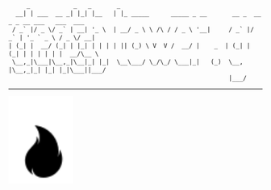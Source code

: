 ```
     _            _   _       _
  __| | ___  __ _| |_| |__   | |_ _____      _____ _ __       __ _  __ _ _ __ ___   ___  ___
 / _` |/ _ \/ _` | __| '_ \  | __/ _ \ \ /\ / / _ \ '__|     / _` |/ _` | '_ ` _ \ / _ \/ __|
| (_| |  __/ (_| | |_| | | | | || (_) \ V  V /  __/ |    _  | (_| | (_| | | | | | |  __/\__ \
 \__,_|\___|\__,_|\__|_| |_|  \__\___/ \_/\_/ \___|_|   (_)  \__, |\__,_|_| |_| |_|\___||___/
                                                             |___/
```

---

<a href="https://deathtower.games/">
  <img alt="death tower games" src="apps/game/src/assets/brand/logo.svg" width="128px" />
</a>
